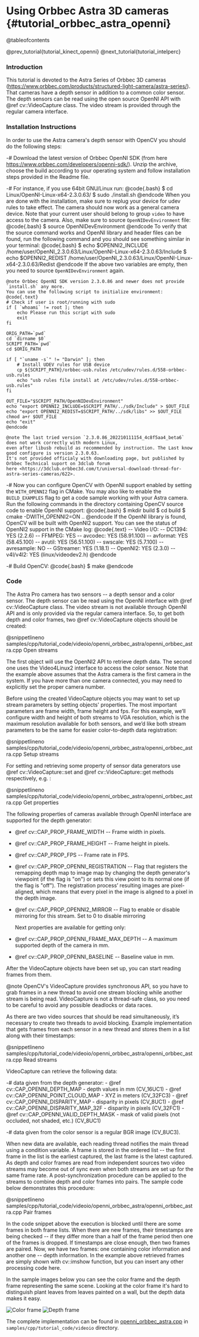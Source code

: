 Using Orbbec Astra 3D cameras {#tutorial_orbbec_astra_openni}
======================================================

@tableofcontents

@prev_tutorial{tutorial_kinect_openni}
@next_tutorial{tutorial_intelperc}


### Introduction

This tutorial is devoted to the Astra Series of Orbbec 3D cameras (https://www.orbbec.com/products/structured-light-camera/astra-series/).
That cameras have a depth sensor in addition to a common color sensor. The depth sensors can be read using
the open source OpenNI API with @ref cv::VideoCapture class. The video stream is provided through the regular
camera interface.

### Installation Instructions

In order to use the Astra camera's depth sensor with OpenCV you should do the following steps:

-#  Download the latest version of Orbbec OpenNI SDK (from here <https://www.orbbec.com/developers/openni-sdk/>).
    Unzip the archive, choose the build according to your operating system and follow installation
    steps provided in the Readme file.

-#  For instance, if you use 64bit GNU/Linux run:
    @code{.bash}
    $ cd Linux/OpenNI-Linux-x64-2.3.0.63/
    $ sudo ./install.sh
    @endcode
    When you are done with the installation, make sure to replug your device for udev rules to take
    effect. The camera should now work as a general camera device. Note that your current user should
    belong to group `video` to have access to the camera. Also, make sure to source `OpenNIDevEnvironment` file:
    @code{.bash}
    $ source OpenNIDevEnvironment
    @endcode
    To verify that the source command works and OpenNI library and header files can be found, run the following
    command and you should see something similar in your terminal:
    @code{.bash}
    $ echo $OPENNI2_INCLUDE
    /home/user/OpenNI_2.3.0.63/Linux/OpenNI-Linux-x64-2.3.0.63/Include
    $ echo $OPENNI2_REDIST
    /home/user/OpenNI_2.3.0.63/Linux/OpenNI-Linux-x64-2.3.0.63/Redist
    @endcode
    If the above two variables are empty, then you need to source `OpenNIDevEnvironment` again.

    @note Orbbec OpenNI SDK version 2.3.0.86 and newer does not provide `install.sh` any more.
    You can use the following script to initialize environment:
    @code{.text}
    # Check if user is root/running with sudo
    if [ `whoami` != root ]; then
        echo Please run this script with sudo
        exit
    fi

    ORIG_PATH=`pwd`
    cd `dirname $0`
    SCRIPT_PATH=`pwd`
    cd $ORIG_PATH

    if [ "`uname -s`" != "Darwin" ]; then
        # Install UDEV rules for USB device
        cp ${SCRIPT_PATH}/orbbec-usb.rules /etc/udev/rules.d/558-orbbec-usb.rules
        echo "usb rules file install at /etc/udev/rules.d/558-orbbec-usb.rules"
    fi

    OUT_FILE="$SCRIPT_PATH/OpenNIDevEnvironment"
    echo "export OPENNI2_INCLUDE=$SCRIPT_PATH/../sdk/Include" > $OUT_FILE
    echo "export OPENNI2_REDIST=$SCRIPT_PATH/../sdk/libs" >> $OUT_FILE
    chmod a+r $OUT_FILE
    echo "exit"
    @endcode

    @note The last tried version `2.3.0.86_202210111154_4c8f5aa4_beta6` does not work correctly with modern Linux,
    even after libusb rebuild as recommended by instruction. The Last know good configure is version 2.3.0.63.
    It's not provided officialy with downloading page, but published by Orbbec Technical suport on 3dclub forum
    here <https://3dclub.orbbec3d.com/t/universal-download-thread-for-astra-series-cameras/622>.

-#  Now you can configure OpenCV with OpenNI support enabled by setting the `WITH_OPENNI2` flag in CMake.
    You may also like to enable the `BUILD_EXAMPLES` flag to get a code sample working with your Astra camera.
    Run the following commands in the directory containing OpenCV source code to enable OpenNI support:
    @code{.bash}
    $ mkdir build
    $ cd build
    $ cmake -DWITH_OPENNI2=ON ..
    @endcode
    If the OpenNI library is found, OpenCV will be built with OpenNI2 support. You can see the status of OpenNI2
    support in the CMake log:
    @code{.text}
    --   Video I/O:
    --     DC1394:                      YES (2.2.6)
    --     FFMPEG:                      YES
    --       avcodec:                   YES (58.91.100)
    --       avformat:                  YES (58.45.100)
    --       avutil:                    YES (56.51.100)
    --       swscale:                   YES (5.7.100)
    --       avresample:                NO
    --     GStreamer:                   YES (1.18.1)
    --     OpenNI2:                     YES (2.3.0)
    --     v4l/v4l2:                    YES (linux/videodev2.h)
    @endcode

-#  Build OpenCV:
    @code{.bash}
    $ make
    @endcode

### Code

The Astra Pro camera has two sensors -- a depth sensor and a color sensor. The depth sensor
can be read using the OpenNI interface with @ref cv::VideoCapture class. The video stream is
not available through OpenNI API and is only provided via the regular camera interface.
So, to get both depth and color frames, two @ref cv::VideoCapture objects should be created:

@snippetlineno samples/cpp/tutorial_code/videoio/openni_orbbec_astra/openni_orbbec_astra.cpp Open streams

The first object will use the OpenNI2 API to retrieve depth data. The second one uses the
Video4Linux2 interface to access the color sensor. Note that the example above assumes that
the Astra camera is the first camera in the system. If you have more than one camera connected,
you may need to explicitly set the proper camera number.

Before using the created VideoCapture objects you may want to set up stream parameters by setting
objects' properties. The most important parameters are frame width, frame height and fps.
For this example, we’ll configure width and height of both streams to VGA resolution, which is
the maximum resolution available for both sensors, and we’d like both stream parameters to be the
same for easier color-to-depth data registration:

@snippetlineno samples/cpp/tutorial_code/videoio/openni_orbbec_astra/openni_orbbec_astra.cpp Setup streams

For setting and retrieving some property of sensor data generators use @ref cv::VideoCapture::set and
@ref cv::VideoCapture::get methods respectively, e.g. :

@snippetlineno samples/cpp/tutorial_code/videoio/openni_orbbec_astra/openni_orbbec_astra.cpp Get properties

The following properties of cameras available through OpenNI interface are supported for the depth
generator:

-   @ref cv::CAP_PROP_FRAME_WIDTH -- Frame width in pixels.
-   @ref cv::CAP_PROP_FRAME_HEIGHT -- Frame height in pixels.
-   @ref cv::CAP_PROP_FPS -- Frame rate in FPS.
-   @ref cv::CAP_PROP_OPENNI_REGISTRATION -- Flag that registers the remapping depth map to image map
    by changing the depth generator's viewpoint (if the flag is "on") or sets this view point to
    its normal one (if the flag is "off"). The registration process’ resulting images are
    pixel-aligned, which means that every pixel in the image is aligned to a pixel in the depth
    image.
-   @ref cv::CAP_PROP_OPENNI2_MIRROR -- Flag to enable or disable mirroring for this stream. Set to 0
    to disable mirroring

    Next properties are available for getting only:

-   @ref cv::CAP_PROP_OPENNI_FRAME_MAX_DEPTH -- A maximum supported depth of the camera in mm.
-   @ref cv::CAP_PROP_OPENNI_BASELINE -- Baseline value in mm.

After the VideoCapture objects have been set up, you can start reading frames from them.

@note
    OpenCV's VideoCapture provides synchronous API, so you have to grab frames in a new thread
    to avoid one stream blocking while another stream is being read. VideoCapture is not a
    thread-safe class, so you need to be careful to avoid any possible deadlocks or data races.

As there are two video sources that should be read simultaneously, it’s necessary to create two
threads to avoid blocking. Example implementation that gets frames from each sensor in a new thread
and stores them in a list along with their timestamps:

@snippetlineno samples/cpp/tutorial_code/videoio/openni_orbbec_astra/openni_orbbec_astra.cpp Read streams

VideoCapture can retrieve the following data:

-#  data given from the depth generator:
    -   @ref cv::CAP_OPENNI_DEPTH_MAP - depth values in mm (CV_16UC1)
    -   @ref cv::CAP_OPENNI_POINT_CLOUD_MAP - XYZ in meters (CV_32FC3)
    -   @ref cv::CAP_OPENNI_DISPARITY_MAP - disparity in pixels (CV_8UC1)
    -   @ref cv::CAP_OPENNI_DISPARITY_MAP_32F - disparity in pixels (CV_32FC1)
    -   @ref cv::CAP_OPENNI_VALID_DEPTH_MASK - mask of valid pixels (not occluded, not shaded, etc.)
        (CV_8UC1)

-#  data given from the color sensor is a regular BGR image (CV_8UC3).

When new data are available, each reading thread notifies the main thread using a condition variable.
A frame is stored in the ordered list -- the first frame in the list is the earliest captured,
the last frame is the latest captured. As depth and color frames are read from independent sources
two video streams may become out of sync even when both streams are set up for the same frame rate.
A post-synchronization procedure can be applied to the streams to combine depth and color frames into
pairs. The sample code below demonstrates this procedure:

@snippetlineno samples/cpp/tutorial_code/videoio/openni_orbbec_astra/openni_orbbec_astra.cpp Pair frames

In the code snippet above the execution is blocked until there are some frames in both frame lists.
When there are new frames, their timestamps are being checked -- if they differ more than a half of
the frame period then one of the frames is dropped. If timestamps are close enough, then two frames
are paired. Now, we have two frames: one containing color information and another one -- depth information.
In the example above retrieved frames are simply shown with cv::imshow function, but you can insert
any other processing code here.

In the sample images below you can see the color frame and the depth frame representing the same scene.
Looking at the color frame it's hard to distinguish plant leaves from leaves painted on a wall,
but the depth data makes it easy.

![Color frame](images/astra_color.jpg)
![Depth frame](images/astra_depth.png)

The complete implementation can be found in
[openni_orbbec_astra.cpp](https://github.com/opencv/opencv/tree/4.x/samples/cpp/tutorial_code/videoio/openni_orbbec_astra/openni_orbbec_astra.cpp)
in `samples/cpp/tutorial_code/videoio` directory.
